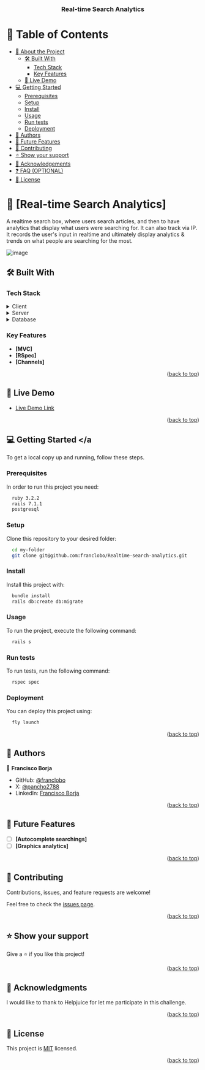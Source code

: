 <a name="readme-top"></a>

<div align="center">
  <!-- You are encouraged to replace this logo with your own! Otherwise you can also remove it. -->

  <h3><b>Real-time Search Analytics</b></h3>

</div>

<!-- TABLE OF CONTENTS -->

# 📗 Table of Contents

- [📖 About the Project](#about-project)
  - [🛠 Built With](#built-with)
    - [Tech Stack](#tech-stack)
    - [Key Features](#key-features)
  - [🚀 Live Demo](#live-demo)
- [💻 Getting Started](#getting-started)
  - [Prerequisites](#prerequisites)
  - [Setup](#setup)
  - [Install](#install)
  - [Usage](#usage)
  - [Run tests](#run-tests)
  - [Deployment](#deployment)
- [👥 Authors](#authors)
- [🔭 Future Features](#future-features)
- [🤝 Contributing](#contributing)
- [⭐️ Show your support](#support)
- [🙏 Acknowledgements](#acknowledgements)
- [❓ FAQ (OPTIONAL)](#faq)
- [📝 License](#license)

<!-- PROJECT DESCRIPTION -->

# 📖 [Real-time Search Analytics] <a name="about-project"></a>

A realtime search box, where users search articles, and then to have analytics that display what users were searching for. It can also track via IP. It records the user's input in realtime and ultimately display analytics & trends on what people are searching for the most.

![image](https://github.com/user-attachments/assets/172c2d2b-83e6-48da-84f9-5d24eafb00d1)

## 🛠 Built With <a name="built-with"></a>

### Tech Stack <a name="tech-stack"></a>

<details>
  <summary>Client</summary>
  <ul>
    <li><a href="https://reactjs.org/">JavaScript</a></li>
  </ul>
</details>

<details>
  <summary>Server</summary>
  <ul>
    <li><a href="https://expressjs.com/">Ruby on Rails</a></li>
  </ul>
</details>

<details>
<summary>Database</summary>
  <ul>
    <li><a href="https://www.postgresql.org/">PostgreSQL</a></li>
  </ul>
</details>

<!-- Features -->

### Key Features <a name="key-features"></a>

- **[MVC]**
- **[RSpec]**
- **[Channels]**

<p align="right">(<a href="#readme-top">back to top</a>)</p>

<!-- LIVE DEMO -->

## 🚀 Live Demo <a name="live-demo"></a>

- [Live Demo Link](https://realtime-search-analytics.fly.dev/)

<p align="right">(<a href="#readme-top">back to top</a>)</p>

<!-- GETTING STARTED -->

## 💻 Getting Started <a name="getting-started"></a

To get a local copy up and running, follow these steps.

### Prerequisites

In order to run this project you need:

```sh
  ruby 3.2.2
  rails 7.1.1
  postgresql
```


### Setup

Clone this repository to your desired folder:

```sh
  cd my-folder
  git clone git@github.com:franclobo/Realtime-search-analytics.git
```

### Install

Install this project with:


```sh
  bundle install
  rails db:create db:migrate
```

### Usage

To run the project, execute the following command:

```sh
  rails s
```

### Run tests

To run tests, run the following command:

```sh
  rspec spec
```

### Deployment

You can deploy this project using:

```sh
  fly launch
```

<p align="right">(<a href="#readme-top">back to top</a>)</p>

<!-- AUTHORS -->

## 👥 Authors <a name="authors"></a>

👤 **Francisco Borja**

- GitHub: [@franclobo](https://github.com/franclobo)
- X: [@pancho2788](https://twitter.com/Pancho2788)
- LinkedIn: [Francisco Borja](https://www.linkedin.com/in/francisco-borja-lobato/)

<p align="right">(<a href="#readme-top">back to top</a>)</p>

<!-- FUTURE FEATURES -->

## 🔭 Future Features <a name="future-features"></a>


- [ ] **[Autocomplete searchings]**
- [ ] **[Graphics analytics]**

<p align="right">(<a href="#readme-top">back to top</a>)</p>

<!-- CONTRIBUTING -->

## 🤝 Contributing <a name="contributing"></a>

Contributions, issues, and feature requests are welcome!

Feel free to check the [issues page](../../issues/).

<p align="right">(<a href="#readme-top">back to top</a>)</p>

<!-- SUPPORT -->

## ⭐️ Show your support <a name="support"></a>

Give a ⭐️ if you like this project!

<p align="right">(<a href="#readme-top">back to top</a>)</p>

<!-- ACKNOWLEDGEMENTS -->

## 🙏 Acknowledgments <a name="acknowledgements"></a>

I would like to thank to Helpjuice for let me participate in this challenge.

<p align="right">(<a href="#readme-top">back to top</a>)</p>

<!-- LICENSE -->

## 📝 License <a name="license"></a>

This project is [MIT](./LICENSE) licensed.

<p align="right">(<a href="#readme-top">back to top</a>)</p>
